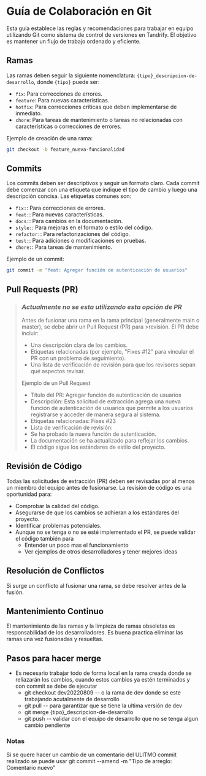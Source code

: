 # Guía de Colaboración en Git

Esta guía establece las reglas y recomendaciones para trabajar en equipo utilizando Git como sistema de control de versiones en Tandrify. El objetivo es mantener un flujo de trabajo ordenado y eficiente.

## Ramas

Las ramas deben seguir la siguiente nomenclatura: `{tipo}_descripcion-de-desarrollo`, donde `{tipo}` puede ser:

- `fix`: Para correcciones de errores.
- `feature`: Para nuevas características.
- `hotfix`: Para correcciones críticas que deben implementarse de inmediato.
- `chore`: Para tareas de mantenimiento o tareas no relacionadas con características o correcciones de errores.

Ejemplo de creación de una rama:
```bash
git checkout -b feature_nueva-funcionalidad
```

## Commits

Los commits deben ser descriptivos y seguir un formato claro. Cada commit debe comenzar con una etiqueta que indique el tipo de cambio y luego una descripción concisa. Las etiquetas comunes son:

- `fix:`: Para correcciones de errores.
- `feat:`: Para nuevas características.
- `docs:`: Para cambios en la documentación.
- `style:`: Para mejoras en el formato o estilo del código.
- `refactor:`: Para refactorizaciones del código.
- `test:`: Para adiciones o modificaciones en pruebas.
- `chore:`: Para tareas de mantenimiento.

Ejemplo de un commit:
```bash
git commit -m "feat: Agregar función de autenticación de usuarios"
```
## Pull Requests (PR) 
>### *Actualmente no se esta utilizando esta opción de PR*
>
>Antes de fusionar una rama en la rama principal (generalmente main o master), se debe abrir un Pull Request (PR) para >revisión. El PR debe incluir:
>
>- Una descripción clara de los cambios.
>- Etiquetas relacionadas (por ejemplo, "Fixes #12" para vincular el PR con un problema de seguimiento).
>- Una lista de verificación de revisión para que los revisores sepan qué aspectos revisar.
>
>Ejemplo de un Pull Request
>- Título del PR: Agregar función de autenticación de usuarios
>- Descripción: Esta solicitud de extracción agrega una nueva función de autenticación de usuarios que permite a los usuarios registrarse y acceder de manera segura al sistema.
>- Etiquetas relacionadas: Fixes #23
>- Lista de verificación de revisión:
>  - Se ha probado la nueva función de autenticación.
>  - La documentación se ha actualizado para reflejar los cambios.
>  - El código sigue los estándares de estilo del proyecto.

## Revisión de Código

Todas las solicitudes de extracción (PR) deben ser revisadas por al menos un miembro del equipo antes de fusionarse. La revisión de código es una oportunidad para:

- Comprobar la calidad del código.
- Asegurarse de que los cambios se adhieran a los estándares del proyecto.
- Identificar problemas potenciales.
- Aunque no se tenga o no se esté implementado el PR, se puede validar el código también para
  - Entender un poco mas el funcionamiento
  - Ver ejemplos de otros desarrolladores y tener mejores ideas


## Resolución de Conflictos
Si surge un conflicto al fusionar una rama, se debe resolver antes de la fusión. 

## Mantenimiento Continuo
El mantenimiento de las ramas y la limpieza de ramas obsoletas es responsabilidad de los desarrolladores. Es buena practica eliminar las ramas una vez fusionadas y resueltas.

## Pasos para hacer merge
- Es necesario trabajar todo de forma local en la rama creada donde se reliazarán los cambios, cuando estos cambios ya estén terminados y con commit se debe de ejecutar 
  - git checkout dev20220809 -- o la rama de dev donde se este trabajando acutalmente de desarrollo
  - git pull -- para garantizar que se tiene la ultima versión de dev
  - git merge {tipo}_descripcion-de-desarrollo
  - git push -- validar con el equipo de desarrollo que no se tenga algun cambio pendiente

### Notas
Si se quere hacer un cambio de un comentario del ULITMO commit realizado se puede usar
git commit --amend -m "Tipo de arreglo: Comentario nuevo"